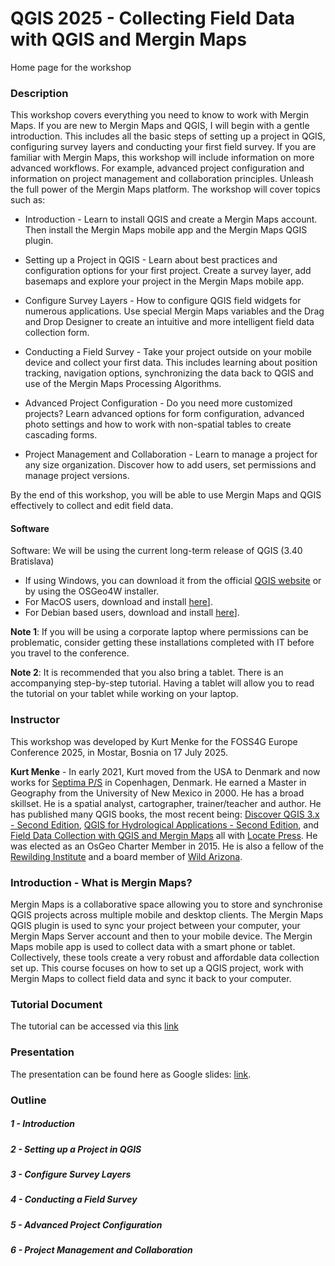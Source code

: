# QGIS 2025 - Collecting Field Data with QGIS and Mergin Maps
Home page for the workshop

### Description
This workshop covers everything you need to know to work with Mergin Maps. If you are new to Mergin Maps and QGIS, I will begin with a gentle introduction. This includes all the basic steps of setting up a project in QGIS, configuring survey layers and conducting your first field survey. If you are familiar with Mergin Maps, this workshop will include information on more advanced workflows. For example, advanced project configuration and information on project management and collaboration principles. Unleash the full power of the Mergin Maps platform. The workshop will cover topics such as:

* Introduction -
Learn to install QGIS and create a Mergin Maps account. Then install the Mergin Maps mobile app and the Mergin Maps QGIS plugin.

* Setting up a Project in QGIS - Learn about best practices and configuration options for your first project. Create a survey layer, add basemaps and explore your project in the Mergin Maps mobile app.

* Configure Survey Layers - 
How to configure QGIS field widgets for numerous applications. Use special Mergin Maps variables and the Drag and Drop Designer to create an intuitive and more intelligent field data collection form.

* Conducting a Field Survey - 
Take your project outside on your mobile device and collect your first data. This includes learning about position tracking, navigation options, synchronizing the data back to QGIS and use of the Mergin Maps Processing Algorithms.

* Advanced Project Configuration -
Do you need more customized projects? Learn advanced options for form configuration, advanced photo settings and how to work with non-spatial tables to create cascading forms.

* Project Management and Collaboration - 
Learn to manage a project for any size organization. Discover how to add users, set permissions and manage project versions.

By the end of this workshop, you will be able to use Mergin Maps and QGIS effectively to collect and edit field data.

#### Software
Software:
We will be using the current long-term release of QGIS (3.40 Bratislava) 

* If using Windows, you can download it from the official [QGIS website](https://qgis.org/download/) or by using the OSGeo4W installer.
* For MacOS users, download and install [here](https://qgis.org/download/)].
* For Debian based users, download and install  [here]([https://qgis.org/download/)].

**Note 1**: If you will be using a corporate laptop where permissions can be problematic, consider getting these installations completed with IT before you travel to the conference.

**Note 2**: It is recommended that you also bring a tablet. There is an accompanying step-by-step tutorial. Having a tablet will allow you to read the tutorial on your tablet while working on your laptop.

### Instructor
This workshop was developed by Kurt Menke for the FOSS4G Europe Conference 2025, in Mostar, Bosnia on 17 July 2025.

**Kurt Menke** - In early 2021, Kurt moved from the USA to Denmark and now works for [Septima P/S](https://septima.dk/) in Copenhagen, Denmark. He earned a Master in Geography from the 
University of New Mexico in 2000. He has a broad skillset. He is a spatial analyst, cartographer, trainer/teacher and author. He has published many QGIS books, the most recent being: 
[Discover QGIS 3.x - Second Edition](https://locatepress.com/book/dq32), [QGIS for Hydrological Applications - Second Edition](https://locatepress.com/book/hyd2), and 
[Field Data Collection with QGIS and Mergin Maps](https://locatepress.com/book/mergin-maps) all with [Locate Press](https://locatepress.com/). He was elected as an OsGeo Charter Member 
in 2015. He is also a fellow of the [Rewilding Institute](https://rewilding.org/) and a board member of [Wild Arizona](https://www.wildarizona.org/).

### Introduction - What is Mergin Maps?
Mergin Maps is a collaborative space allowing you to store and synchronise QGIS projects across multiple mobile and desktop clients. The Mergin Maps QGIS plugin is used to sync your project between your computer, your Mergin Maps Server account and then to your mobile device. The Mergin Maps mobile app is used to collect data with a smart phone or tablet. Collectively, these tools create a very robust and affordable data collection set up. This course focuses on how to set up a QGIS project, work with Mergin Maps to collect field data and sync it back to your computer.

### Tutorial Document
The tutorial can be accessed via this [link](https://docs.google.com/document/d/1hWMghUmzSkYkUm4cvnHn2DKLEzGdnxf6dnSMIHNWNfM/edit?usp=sharing)

### Presentation
The presentation can be found here as Google slides: [link](https://docs.google.com/presentation/d/15ndpZ1ho-M34LPC6t6shSXWj_uHCbEOlJT1KzKUvFhk/edit?usp=sharing).

### Outline

##### 1 - Introduction
##### 2 - Setting up a Project in QGIS
##### 3 - Configure Survey Layers
##### 4 - Conducting a Field Survey
##### 5 - Advanced Project Configuration
##### 6 - Project Management and Collaboration
